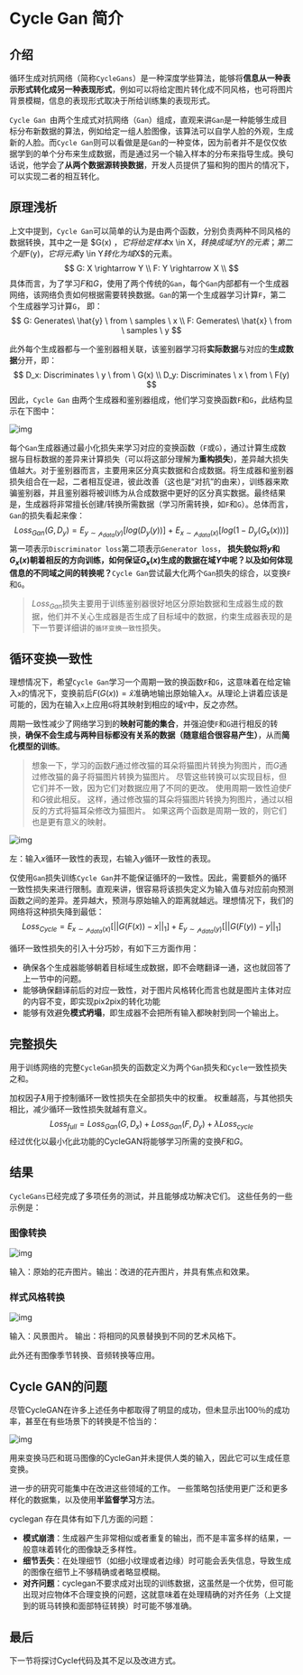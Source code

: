 # Cycle Gan 简介

## 介绍

循环生成对抗网络（简称`CycleGans`）是一种深度学些算法，能够将**信息从一种表示形式转化成另一种表现形式**，例如可以将给定图片转化成不同风格，也可将图片背景模糊，信息的表现形式取决于所给训练集的表现形式。

`Cycle Gan `由两个生成式对抗网络（`Gan`）组成，直观来讲`Gan`是一种能够生成目标分布新数据的算法，例如给定一组人脸图像，该算法可以自学人脸的外观，生成新的人脸。而`Cycle Gan`则可以看做是是`Gan`的一种变体，因为前者并不是仅仅依据学到的单个分布来生成数据，而是通过另一个输入样本的分布来指导生成。换句话说，他学会了**从两个数据源转换数据**，开发人员提供了猫和狗的图片的情况下，可以实现二者的相互转化。



## 原理浅析

上文中提到，`Cycle Gan`可以简单的认为是由两个函数，分别负责两种不同风格的数据转换，其中之一是 $G(x) $，它将给定样本$x \in X$，转换成域为$Y$的元素；第二个是$F(y)$，它将元素$y \in Y$转化为域$X$的元素。
$$
G: X \rightarrow Y \\
F: Y \rightarrow X	\\
$$
 具体而言，为了学习$F$和$G$，使用了两个传统的`Gan`，每个`Gan`内部都有一个生成器网络，该网络负责如何根据需要转换数据。`Gan`的第一个生成器学习计算`F`，第二个生成器学习计算`G`， 即：
$$
G: Generates\ \hat{y} \ from \ samples \ x \\
F: Gemerates\ \hat{x} \ from \ samples \ y
$$




此外每个生成器都与一个鉴别器相关联，该鉴别器学习将**实际数据**与对应的**生成数据**分开，即：
$$
D_x: Discriminates \ y \ from \ G(x) \\
D_y: Discriminates \ x \ from \ F(y)
$$
因此，`Cycle Gan` 由两个生成器和鉴别器组成，他们学习变换函数`F`和`G`，此结构显示在下图中：

![img](https://pic2.zhimg.com/80/v2-705a5322f34e4cbebc0050714db42941_720w.webp)

每个`Gan`生成器通过最小化损失来学习对应的变换函数（`F`或`G`），通过计算生成数据与目标数据的差异来计算损失（可以将这部分理解为**重构损失**)，差异越大损失值越大。对于鉴别器而言，主要用来区分真实数据和合成数据。将生成器和鉴别器损失组合在一起，二者相互促进，彼此改善（这也是“对抗”的由来），训练器来欺骗鉴别器，并且鉴别器将被训练为从合成数据中更好的区分真实数据。最终结果是，生成器将非常擅长创建/转换所需数据（学习所需转换，如`F`和`G`）。总体而言，`Gan`的损失看起来像：
$$
Loss_{Gan}(G,D_y) = E_{y \sim \mathcal{p}_{data}(y)}[log(D_y(y))] \ + \ E_{x \sim \mathcal{p}_{data}(x)}[log( 1 - D_y(G_x(x)))]
$$
第一项表示`Discriminator loss`第二项表示`Generator loss`， **损失貌似将$y$和$G_x(x)$朝着相反的方向训练，如何保证$G_x(x)$生成的数据在域$Y$中呢？以及如何体现信息的不同域之间的转换呢？**`Cycle Gan`尝试最大化两个`Gan`损失的综合，以变换`F`和`G`。

>$Loss_{Gan}$损失主要用于训练鉴别器很好地区分原始数据和生成器生成的数据，他们并不关心生成器是否生成了目标域中的数据，约束生成器表现的是下一节要详细讲的`循环变换一致性`损失。
>

## 循环变换一致性

理想情况下，希望`Cycle Gan`学习一个周期一致的换函数`F`和`G`，这意味着在给定输入`x`的情况下，变换前后$F(G(x)) = \hat{x}$准确地输出原始输入$x$。从理论上讲着应该是可能的，因为在输入`x`上应用`G`将其映射到相应的域`Y`中，反之亦然。

周期一致性减少了网络学习到的**映射可能的集合**，并强迫使`F`和`G`进行相反的转换，**确保不会生成与两种目标都没有关系的数据（随意组合很容易产生）**，从而**简化模型的训练**。

> 想象一下，学习的函数$F$通过修改猫的耳朵将猫图片转换为狗图片，而$G$通过修改猫的鼻子将猫图片转换为猫图片。 尽管这些转换可以实现目标，但它们并不一致，因为它们对数据应用了不同的更改。 使用周期一致性迫使$F$和$G$彼此相反。 这样，通过修改猫的耳朵将猫图片转换为狗图片，通过以相反的方式将猫耳朵修改为猫图片。 如果这两个函数是周期一致的，则它们也是更有意义的映射。

![img](https://pic3.zhimg.com/80/v2-5424d11d221ace92f83e35276b1d5d16_720w.webp)

左：输入$x$循环一致性的表现，右输入$y$循环一致性的表现。

仅使用`Gan`损失训练`Cycle Gan`并不能保证循环的一致性。因此，需要额外的循环一致性损失来进行限制。直观来讲，很容易将该损失定义为输入值与对应前向预测函数之间的差异。差异越大，预测与原始输入的距离就越远。理想情况下，我们的网络将这种损失降到最低：
$$
Loss_{Cycle}= E_{x \sim \mathcal{p}_{data}(x)}[||G(F(x)) - x||_1] + E_{y \sim \mathcal{p}_{data}(y)}[||G(F(y)) - y||_1]
$$

循环一致性损失的引入十分巧妙，有如下三方面作用：

- 确保各个生成器能够朝着目标域生成数据，即不会瞎翻译一通，这也就回答了上一节中的问题。
- 能够确保翻译前后的对应一致性，对于图片风格转化而言也就是图片主体对应的内容不变，即实现pix2pix的转化功能
- 能够有效避免**模式坍塌**，即生成器不会把所有输入都映射到同一个输出上。

## 完整损失

用于训练网络的完整`CycleGan`损失的函数定义为两个`Gan`损失和`Cycle`一致性损失之和。

加权因子$ƛ$用于控制循环一致性损失在全部损失中的权重。 权重越高，与其他损失相比，减少循环一致性损失就越有意义。
$$
Loss_{full} = Loss_{Gan}(G, D_x) + Loss_{Gan}(F, D_y) + \lambda Loss_{cycle}
$$
经过优化以最小化此功能的CycleGAN将能够学习所需的变换$F$和$G$。



## 结果

`CycleGans`已经完成了多项任务的测试，并且能够成功解决它们。 这些任务的一些示例是：

### 图像转换

![img](https://pic4.zhimg.com/80/v2-f2602b1b838ba30c996ddfea3719caef_720w.webp)

输入：原始的花卉图片。输出：改进的花卉图片，并具有焦点和效果。

### 样式风格转换

![img](https://pic3.zhimg.com/80/v2-1e3a54adf7071ef26ccd7c9deb9eecde_720w.webp)

输入：风景图片。 输出：将相同的风景替换到不同的艺术风格下。

此外还有图像季节转换、音频转换等应用。

## Cycle GAN的问题

尽管CycleGAN在许多上述任务中都取得了明显的成功，但未显示出100％的成功率，甚至在有些场景下的转换是不恰当的：

![img](https://pic2.zhimg.com/80/v2-97e496f1c44abd039bd320b68a087d71_720w.webp)

用来变换马匹和斑马图像的CycleGan并未提供人类的输入，因此它可以生成任意变换。

进一步的研究可能集中在改进这些领域的工作。 一些策略包括使用更广泛和更多样化的数据集，以及使用**半监督学习**方法。

cyclegan 存在具体有如下几方面的问题：

- **模式崩溃**：生成器产生非常相似或者重复的输出，而不是丰富多样的结果，一般意味着转化的图像缺乏多样性。
- **细节丢失**：在处理细节（如细小纹理或者边缘）时可能会丢失信息，导致生成的图像在细节上不够精确或者略显模糊。
- **对齐问题**：cyclegan不要求成对出现的训练数据，这虽然是一个优势，但可能出现对应物体不合理变换的问题，这就意味着在处理精确的对齐任务（上文提到的斑马转换和面部特征转换）时可能不够准确。



## 最后

下一节将探讨Cycle代码及其不足以及改进方式。









